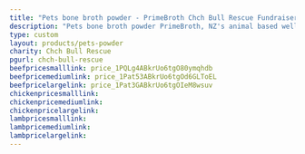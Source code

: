 ```yaml
---
title: "Pets bone broth powder - PrimeBroth Chch Bull Rescue Fundraiser"
description: "Pets bone broth powder PrimeBroth, NZ's animal based wellness drink for pets"
type: custom
layout: products/pets-powder
charity: Chch Bull Rescue
pgurl: chch-bull-rescue
beefpricesmalllink: price_1PQLg4ABkrUo6tgO80ymqhdb
beefpricemediumlink: price_1Pat53ABkrUo6tgOd6GLToEL
beefpricelargelink: price_1Pat3GABkrUo6tgOIeM8wsuv
chickenpricesmalllink:
chickenpricemediumlink:
chickenpricelargelink:
lambpricesmalllink:
lambpricemediumlink:
lambpricelargelink:
---
```



